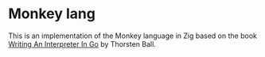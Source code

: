 # Monkey lang
This is an implementation of the Monkey language in Zig based on the book
[Writing An Interpreter In Go](https://interpreterbook.com/) by Thorsten Ball.

